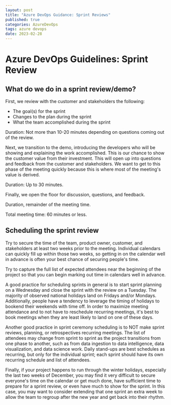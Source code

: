 ```yaml
---
layout: post
title: "Azure DevOps Guidance: Sprint Reviews"
published: true
categories: AzureDevOps
tags: azure devops
date: 2023-02-28
---
```


# Azure DevOps Guidelines: Sprint Review

## What do we do in a sprint review/demo?

First, we review with the customer and stakeholders the following:

- The goal(s) for the sprint
- Changes to the plan during the sprint
- What the team accomplished during the sprint

Duration: Not more than 10-20 minutes depending on questions coming out of the review.

Next, we transition to the demo, introducing the developers who will be showing and explaining the work accomplished.  This is our chance to show the customer value from their investment.  This will open up into questions and feedback from the customer and stakeholders. We want to get to this phase of the meeting quickly because this is where most of the meeting's value is derived.

Duration: Up to 30 minutes.

Finally, we open the floor for discussion, questions, and feedback.

Duration, remainder of the meeting time.

Total meeting time: 60 minutes or less.

## Scheduling the sprint review

Try to secure the time of the team, product owner, customer, and stakeholders at least two weeks prior to the meeting.  Individual calendars can quickly fill up within those two weeks, so getting in on the calendar well in advance is often your best chance of securing people's time.

Try to capture the full list of expected attendees near the beginning of the project so that you can begin marking out time in calendars well in advance.

A good practice for scheduling sprints in general is to start sprint planning on a Wednesday and close the sprint with the review on a Tuesday.  The majority of observed national holidays land on Fridays and/or Mondays.  Additionally, people have a tendency to leverage the timing of holidays to bookend their weekends with time off.  In order to maximize meeting attendance and to not have to reschedule recurring meetings, it's best to book meetings when they are least likely to land on one of these days.

Another good practice in sprint ceremony scheduling is to NOT make sprint reviews, planning, or retrospectives recurring meetings.  The list of attendees may change from sprint to sprint as the project transitions from one phase to another, such as from data ingestion to data intelligence, data visualization, and data science work.  Daily stand-ups are best schedules as recurring, but only for the individual sprint; each sprint should have its own recurring schedule and list of attendees.

Finally, if your project happens to run through the winter holidays, especially the last two weeks of December, you may find it very difficult to secure everyone's time on the calendar or get much done, have sufficient time to prepare for a sprint review, or even have much to show for the sprint.  In this case, you may want to consider extending that one sprint an extra week to allow the team to regroup after the new year and get back into their rhythm.
